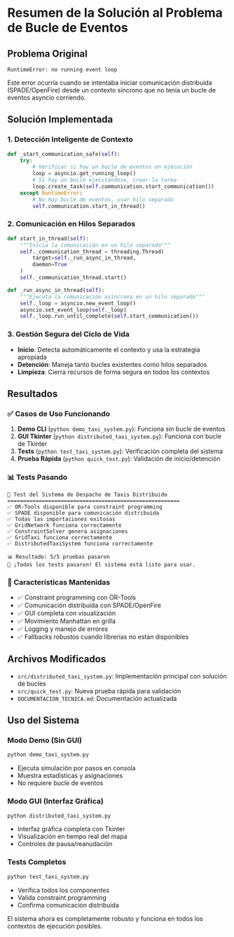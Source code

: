 # Resumen de la Solución al Problema de Bucle de Eventos

## Problema Original
```
RuntimeError: no running event loop
```
Este error ocurría cuando se intentaba iniciar comunicación distribuida (SPADE/OpenFire) desde un contexto síncrono que no tenía un bucle de eventos asyncio corriendo.

## Solución Implementada

### 1. Detección Inteligente de Contexto
```python
def _start_communication_safe(self):
    try:
        # Verificar si hay un bucle de eventos en ejecución
        loop = asyncio.get_running_loop()
        # Si hay un bucle ejecutándose, crear la tarea
        loop.create_task(self.communication.start_communication())
    except RuntimeError:
        # No hay bucle de eventos, usar hilo separado
        self.communication.start_in_thread()
```

### 2. Comunicación en Hilos Separados
```python
def start_in_thread(self):
    """Inicia la comunicación en un hilo separado"""
    self._communication_thread = threading.Thread(
        target=self._run_async_in_thread, 
        daemon=True
    )
    self._communication_thread.start()

def _run_async_in_thread(self):
    """Ejecuta la comunicación asíncrona en un hilo separado"""
    self._loop = asyncio.new_event_loop()
    asyncio.set_event_loop(self._loop)
    self._loop.run_until_complete(self.start_communication())
```

### 3. Gestión Segura del Ciclo de Vida
- **Inicio**: Detecta automáticamente el contexto y usa la estrategia apropiada
- **Detención**: Maneja tanto bucles existentes como hilos separados
- **Limpieza**: Cierra recursos de forma segura en todos los contextos

## Resultados

### ✅ Casos de Uso Funcionando
1. **Demo CLI** (`python demo_taxi_system.py`): Funciona sin bucle de eventos
2. **GUI Tkinter** (`python distributed_taxi_system.py`): Funciona con bucle de Tkinter
3. **Tests** (`python test_taxi_system.py`): Verificación completa del sistema
4. **Prueba Rápida** (`python quick_test.py`): Validación de inicio/detención

### 📊 Tests Pasando
```
🚕 Test del Sistema de Despacho de Taxis Distribuido
=======================================================
✅ OR-Tools disponible para constraint programming
✅ SPADE disponible para comunicación distribuida
✅ Todas las importaciones exitosas
✅ GridNetwork funciona correctamente
✅ ConstraintSolver genera asignaciones
✅ GridTaxi funciona correctamente
✅ DistributedTaxiSystem funciona correctamente

📊 Resultado: 5/5 pruebas pasaron
🎉 ¡Todos los tests pasaron! El sistema está listo para usar.
```

### 🚀 Características Mantenidas
- ✅ Constraint programming con OR-Tools
- ✅ Comunicación distribuida con SPADE/OpenFire
- ✅ GUI completa con visualización
- ✅ Movimiento Manhattan en grilla
- ✅ Logging y manejo de errores
- ✅ Fallbacks robustos cuando librerías no están disponibles

## Archivos Modificados
- `src/distributed_taxi_system.py`: Implementación principal con solución de bucles
- `src/quick_test.py`: Nueva prueba rápida para validación
- `DOCUMENTACION_TECNICA.md`: Documentación actualizada

## Uso del Sistema

### Modo Demo (Sin GUI)
```bash
python demo_taxi_system.py
```
- Ejecuta simulación por pasos en consola
- Muestra estadísticas y asignaciones
- No requiere bucle de eventos

### Modo GUI (Interfaz Gráfica)
```bash
python distributed_taxi_system.py
```
- Interfaz gráfica completa con Tkinter
- Visualización en tiempo real del mapa
- Controles de pausa/reanudación

### Tests Completos
```bash
python test_taxi_system.py
```
- Verifica todos los componentes
- Valida constraint programming
- Confirma comunicación distribuida

El sistema ahora es completamente robusto y funciona en todos los contextos de ejecución posibles.
